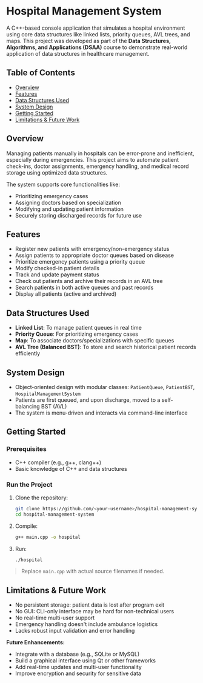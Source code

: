 # Hospital Management System

A C++-based console application that simulates a hospital environment using core data structures like linked lists, priority queues, AVL trees, and maps. This project was developed as part of the **Data Structures, Algorithms, and Applications (DSAA)** course to demonstrate real-world application of data structures in healthcare management.

## Table of Contents

* [Overview](#overview)
* [Features](#features)
* [Data Structures Used](#data-structures-used)
* [System Design](#system-design)
* [Getting Started](#getting-started)
* [Limitations & Future Work](#limitations--future-work)

## Overview

Managing patients manually in hospitals can be error-prone and inefficient, especially during emergencies. This project aims to automate patient check-ins, doctor assignments, emergency handling, and medical record storage using optimized data structures.

The system supports core functionalities like:

* Prioritizing emergency cases
* Assigning doctors based on specialization
* Modifying and updating patient information
* Securely storing discharged records for future use

## Features

* Register new patients with emergency/non-emergency status
* Assign patients to appropriate doctor queues based on disease
* Prioritize emergency patients using a priority queue
* Modify checked-in patient details
* Track and update payment status
* Check out patients and archive their records in an AVL tree
* Search patients in both active queues and past records
* Display all patients (active and archived)

## Data Structures Used

* **Linked List**: To manage patient queues in real time
* **Priority Queue**: For prioritizing emergency cases
* **Map**: To associate doctors/specializations with specific queues
* **AVL Tree (Balanced BST)**: To store and search historical patient records efficiently

## System Design

* Object-oriented design with modular classes: `PatientQueue`, `PatientBST`, `HospitalManagementSystem`
* Patients are first queued, and upon discharge, moved to a self-balancing BST (AVL)
* The system is menu-driven and interacts via command-line interface

## Getting Started

### Prerequisites

* C++ compiler (e.g., g++, clang++)
* Basic knowledge of C++ and data structures

### Run the Project

1. Clone the repository:

   ```bash
   git clone https://github.com/<your-username>/hospital-management-system.git
   cd hospital-management-system
   ```

2. Compile:

   ```bash
   g++ main.cpp -o hospital
   ```

3. Run:

   ```bash
   ./hospital
   ```

> Replace `main.cpp` with actual source filenames if needed.

## Limitations & Future Work

* No persistent storage: patient data is lost after program exit
* No GUI: CLI-only interface may be hard for non-technical users
* No real-time multi-user support
* Emergency handling doesn't include ambulance logistics
* Lacks robust input validation and error handling

**Future Enhancements:**

* Integrate with a database (e.g., SQLite or MySQL)
* Build a graphical interface using Qt or other frameworks
* Add real-time updates and multi-user functionality
* Improve encryption and security for sensitive data

